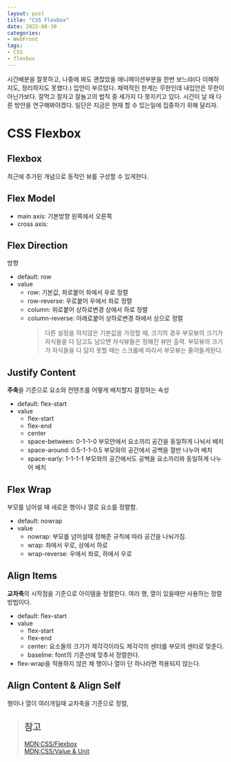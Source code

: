 ```yaml
---
layout: post
title: "CSS Flexbox"
date: 2022-08-30
categories:
- WebFront
tags:
- CSS
- flexbox
---
```

시간배분을 잘못하고, 나중에 봐도 괜찮았을 애니메이션부분을 한번 보느랴(다 이해하지도, 정리하지도 못했다.) 입안이 부르텄다. 체력적인 한계는 무한인데 내입안은 무한이 아닌가보다. 잘먹고 잘자고 잘놀고의 법칙 중 세가지 다 못지키고 있다. 시간이 날 때 다른 방안을 연구해봐야겠다. 일단은 지금은 현재 할 수 있는일에 집중하기 위해 달리자.

# CSS Flexbox

## Flexbox
최근에 추가된 개념으로 동적인 뷰를 구성할 수 있게한다.

## Flex Model
- main axis: 기본방향 왼쪽에서 오른쪽
- cross axis: 

## Flex Direction
방향
- default: row
- value
  - row: 기본값, 좌로붙어 좌에서 우로 정렬
  - row-reverse: 우로붙어 우에서 좌로 정렬
  - column: 위로붙어 상하로변경 상에서 하로 정렬
  - column-reverse: 아래로붙어 상하로변경 하에서 상으로 정렬
    > 다른 설정을 하지않은 기본값을 가정할 때, 크기의 경우 부모뷰의 크기가 자식들을 다 담고도 남으면 자식뷰들은 정해진 뷰만 출력. 부모뷰의 크기가 자식들을 다 담지 못할 때는 스크롤에 따라서 부모뷰는 줄어들게된다.

## Justify Content
**주축**을 기준으로 요소와 컨텐츠를 어떻게 배치할지 결정하는 속성
- default: flex-start
- value
  - flex-start
  - flex-end
  - center
  - space-between: 0-1-1-0 부모안에서 요소끼리 공간을 동일하게 나눠서 배치
  - space-around: 0.5-1-1-0.5 부모와의 공간에서 공백을 절반 나누어 배치
  - space-early: 1-1-1-1 부모와의 공간에서도 공백을 요소끼리와 동일하게 나누어 배치

## Flex Wrap
부모를 넘어설 때 새로운 행이나 열로 요소를 정렬함.
- default: nowrap
- value
  - nowrap: 부모를 넘어설때 정해준 규칙에 따라 공간을 나눠가짐.
  - wrap: 좌에서 우로, 상에서 하로
  - wrap-reverse: 우에서 좌로, 하에서 우로

## Align Items
**교차축**의 시작점을 기준으로 아이템을 정렬한다. 여러 행, 열이 있을때만 사용하는 정렬방법이다.
- default: flex-start
- value
  - flex-start
  - flex-end
  - center: 요소들의 크기가 제각각이라도 제각각의 센터를 부모의 센터로 맞춘다.
  - baseline: font의 기준선에 맞추서 정렬한다.
- flex-wrap을 적용하지 않은 채 행이나 열이 단 하나라면 적용되지 않는다.

## Align Content & Align Self
행이나 열이 여러개일때 교차축을 기준으로 정렬, 
> ## 참고
> [MDN:CSS/Flexbox](https://developer.mozilla.org/ko/docs/Learn/CSS/CSS_layout/Flexbox)   
> [MDN:CSS/Value & Unit](https://developer.mozilla.org/ko/docs/Web/CSS/CSS_Values_and_Units)
